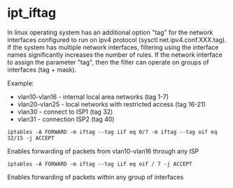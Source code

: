 # ipt_iftag
In linux operating system has an additional option "tag" for the network interfaces configured to run on ipv4 protocol (sysctl net.ipv4.conf.XXX.tag).
If the system has multiple network interfaces, filtering using the interface names significantly increases the number of rules.
If the network interface to assign the parameter "tag", then the filter can operate on groups of interfaces (tag + mask).

Example:

* vlan10-vlan16 - internal local area networks (tag 1-7)
* vlan20-vlan25 - local networks with restricted access (tag 16-21)
* vlan30 - connect to ISP1 (tag 32)
* vlan31 - connection ISP2 (tag 40)

`iptables -A FORWARD -m iftag --tag iif eq 0/7 -m iftag --tag oif eq 32/15 -j ACCEPT`

Enables forwarding of packets from vlan10-vlan16 through any ISP

`iptables -A FORWARD -m iftag --tag iif eq oif / 7 -j ACCEPT`

Enables forwarding of packets within any group of interfaces
